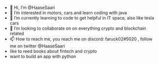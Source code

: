- 👋 Hi, I’m @HaaseSaari
- 👀 I’m interested in motors, cars and learn coding with java
- 🌱 I’m currently learning to code to get helpful in IT space, also like tesla cars
- 💞️ I’m looking to collaborate on on everything crypto and blockchain related
- 📫 How to reach me, you reach me on discord: faruck02#5020 , follow me on twitter @HaaseSaari
-   like to reed books about fintech and crypto 
-   want to build an app with python
<!---
HaaseSaari/HaaseSaari is a ✨ special ✨ repository because its `README.md` (this file) appears on your GitHub profile.
You can click the Preview link to take a look at your changes.
--->
